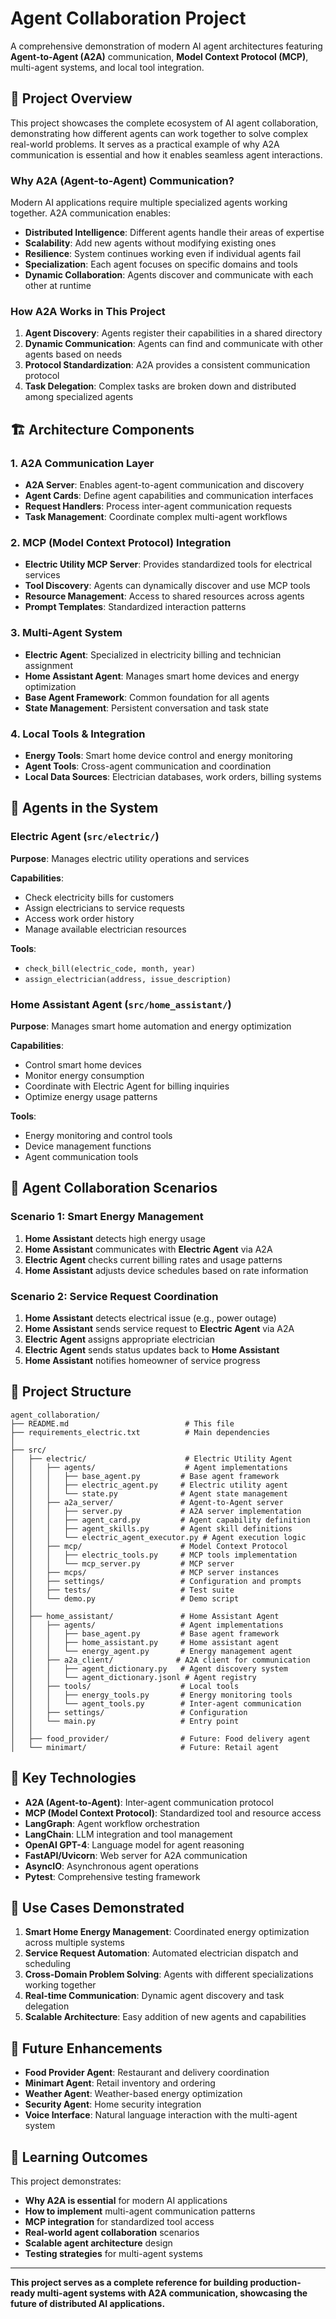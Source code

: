 # Agent Collaboration Project

A comprehensive demonstration of modern AI agent architectures featuring **Agent-to-Agent (A2A)** communication, **Model Context Protocol (MCP)**, multi-agent systems, and local tool integration.

## 🌟 Project Overview

This project showcases the complete ecosystem of AI agent collaboration, demonstrating how different agents can work together to solve complex real-world problems. It serves as a practical example of why A2A communication is essential and how it enables seamless agent interactions.

### Why A2A (Agent-to-Agent) Communication?

Modern AI applications require multiple specialized agents working together. A2A communication enables:

- **Distributed Intelligence**: Different agents handle their areas of expertise
- **Scalability**: Add new agents without modifying existing ones
- **Resilience**: System continues working even if individual agents fail
- **Specialization**: Each agent focuses on specific domains and tools
- **Dynamic Collaboration**: Agents discover and communicate with each other at runtime

### How A2A Works in This Project

1. **Agent Discovery**: Agents register their capabilities in a shared directory
2. **Dynamic Communication**: Agents can find and communicate with other agents based on needs
3. **Protocol Standardization**: A2A provides a consistent communication protocol
4. **Task Delegation**: Complex tasks are broken down and distributed among specialized agents

## 🏗️ Architecture Components

### 1. A2A Communication Layer
- **A2A Server**: Enables agent-to-agent communication and discovery
- **Agent Cards**: Define agent capabilities and communication interfaces
- **Request Handlers**: Process inter-agent communication requests
- **Task Management**: Coordinate complex multi-agent workflows

### 2. MCP (Model Context Protocol) Integration
- **Electric Utility MCP Server**: Provides standardized tools for electrical services
- **Tool Discovery**: Agents can dynamically discover and use MCP tools
- **Resource Management**: Access to shared resources across agents
- **Prompt Templates**: Standardized interaction patterns

### 3. Multi-Agent System
- **Electric Agent**: Specialized in electricity billing and technician assignment
- **Home Assistant Agent**: Manages smart home devices and energy optimization
- **Base Agent Framework**: Common foundation for all agents
- **State Management**: Persistent conversation and task state

### 4. Local Tools & Integration
- **Energy Tools**: Smart home device control and energy monitoring
- **Agent Tools**: Cross-agent communication and coordination
- **Local Data Sources**: Electrician databases, work orders, billing systems

## 🤖 Agents in the System

### Electric Agent (`src/electric/`)
**Purpose**: Manages electric utility operations and services

**Capabilities**:
- Check electricity bills for customers
- Assign electricians to service requests
- Access work order history
- Manage available electrician resources

**Tools**:
- `check_bill(electric_code, month, year)`
- `assign_electrician(address, issue_description)`

### Home Assistant Agent (`src/home_assistant/`)
**Purpose**: Manages smart home automation and energy optimization

**Capabilities**:
- Control smart home devices
- Monitor energy consumption
- Coordinate with Electric Agent for billing inquiries
- Optimize energy usage patterns

**Tools**:
- Energy monitoring and control tools
- Device management functions
- Agent communication tools

## 🔄 Agent Collaboration Scenarios

### Scenario 1: Smart Energy Management
1. **Home Assistant** detects high energy usage
2. **Home Assistant** communicates with **Electric Agent** via A2A
3. **Electric Agent** checks current billing rates and usage patterns
4. **Home Assistant** adjusts device schedules based on rate information

### Scenario 2: Service Request Coordination
1. **Home Assistant** detects electrical issue (e.g., power outage)
2. **Home Assistant** sends service request to **Electric Agent** via A2A
3. **Electric Agent** assigns appropriate electrician
4. **Electric Agent** sends status updates back to **Home Assistant**
5. **Home Assistant** notifies homeowner of service progress

## 📁 Project Structure

```
agent_collaboration/
├── README.md                          # This file
├── requirements_electric.txt          # Main dependencies
│
├── src/
│   ├── electric/                      # Electric Utility Agent
│   │   ├── agents/                    # Agent implementations
│   │   │   ├── base_agent.py         # Base agent framework
│   │   │   ├── electric_agent.py     # Electric utility agent
│   │   │   └── state.py              # Agent state management
│   │   ├── a2a_server/               # Agent-to-Agent server
│   │   │   ├── server.py             # A2A server implementation
│   │   │   ├── agent_card.py         # Agent capability definition
│   │   │   ├── agent_skills.py       # Agent skill definitions
│   │   │   └── electric_agent_executor.py # Agent execution logic
│   │   ├── mcp/                      # Model Context Protocol
│   │   │   ├── electric_tools.py     # MCP tools implementation
│   │   │   └── mcp_server.py         # MCP server
│   │   ├── mcps/                     # MCP server instances
│   │   ├── settings/                 # Configuration and prompts
│   │   ├── tests/                    # Test suite
│   │   └── demo.py                   # Demo script
│   │
│   ├── home_assistant/               # Home Assistant Agent
│   │   ├── agents/                   # Agent implementations
│   │   │   ├── base_agent.py         # Base agent framework
│   │   │   ├── home_assistant.py     # Home assistant agent
│   │   │   └── energy_agent.py       # Energy management agent
│   │   ├── a2a_client/              # A2A client for communication
│   │   │   ├── agent_dictionary.py   # Agent discovery system
│   │   │   └── agent_dictionary.jsonl # Agent registry
│   │   ├── tools/                    # Local tools
│   │   │   ├── energy_tools.py       # Energy monitoring tools
│   │   │   └── agent_tools.py        # Inter-agent communication
│   │   ├── settings/                 # Configuration
│   │   └── main.py                   # Entry point
│   │
│   ├── food_provider/                # Future: Food delivery agent
│   └── minimart/                     # Future: Retail agent
```

## 🔧 Key Technologies

- **A2A (Agent-to-Agent)**: Inter-agent communication protocol
- **MCP (Model Context Protocol)**: Standardized tool and resource access
- **LangGraph**: Agent workflow orchestration
- **LangChain**: LLM integration and tool management
- **OpenAI GPT-4**: Language model for agent reasoning
- **FastAPI/Uvicorn**: Web server for A2A communication
- **AsyncIO**: Asynchronous agent operations
- **Pytest**: Comprehensive testing framework

## 🎯 Use Cases Demonstrated

1. **Smart Home Energy Management**: Coordinated energy optimization across multiple systems
2. **Service Request Automation**: Automated electrician dispatch and scheduling
3. **Cross-Domain Problem Solving**: Agents with different specializations working together
4. **Real-time Communication**: Dynamic agent discovery and task delegation
5. **Scalable Architecture**: Easy addition of new agents and capabilities

## 🔮 Future Enhancements

- **Food Provider Agent**: Restaurant and delivery coordination
- **Minimart Agent**: Retail inventory and ordering
- **Weather Agent**: Weather-based energy optimization
- **Security Agent**: Home security integration
- **Voice Interface**: Natural language interaction with the multi-agent system

## 📖 Learning Outcomes

This project demonstrates:

- **Why A2A is essential** for modern AI applications
- **How to implement** multi-agent communication patterns
- **MCP integration** for standardized tool access
- **Real-world agent collaboration** scenarios
- **Scalable agent architecture** design
- **Testing strategies** for multi-agent systems

---

**This project serves as a complete reference for building production-ready multi-agent systems with A2A communication, showcasing the future of distributed AI applications.**
